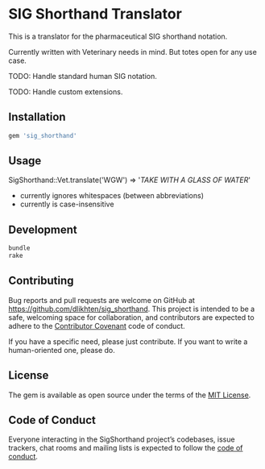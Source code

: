 # SIG Shorthand Translator

This is a translator for the pharmaceutical SIG shorthand notation.

Currently written with Veterinary needs in mind. But totes open for
any use case.

TODO: Handle standard human SIG notation.

TODO: Handle custom extensions.

## Installation

```ruby
gem 'sig_shorthand'
```

## Usage

SigShorthand::Vet.translate('WGW') => '*TAKE WITH A GLASS OF WATER*'

- currently ignores whitespaces (between abbreviations)
- currently is case-insensitive

## Development

```bash
bundle
rake
```

## Contributing

Bug reports and pull requests are welcome on GitHub at https://github.com/dlikhten/sig_shorthand. This project is intended to be a safe, welcoming space for collaboration, and contributors are expected to adhere to the [Contributor Covenant](http://contributor-covenant.org) code of conduct.

If you have a specific need, please just contribute. If you want to write a
human-oriented one, please do.

## License

The gem is available as open source under the terms of the [MIT License](https://opensource.org/licenses/MIT).

## Code of Conduct

Everyone interacting in the SigShorthand project’s codebases, issue trackers, chat rooms and mailing lists is expected to follow the [code of conduct](https://github.com/[USERNAME]/sig_shorthand/blob/master/CODE_OF_CONDUCT.md).
